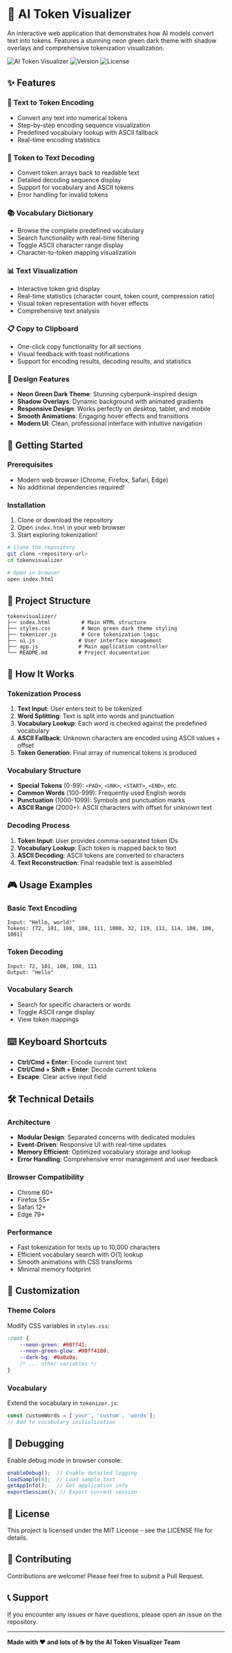 # 🤖 AI Token Visualizer

An interactive web application that demonstrates how AI models convert text into tokens. Features a stunning neon green dark theme with shadow overlays and comprehensive tokenization visualization.

![AI Token Visualizer](https://img.shields.io/badge/Status-Complete-brightgreen)
![Version](https://img.shields.io/badge/Version-1.0.0-blue)
![License](https://img.shields.io/badge/License-MIT-yellow)

## ✨ Features

### 🔄 Text to Token Encoding
- Convert any text into numerical tokens
- Step-by-step encoding sequence visualization
- Predefined vocabulary lookup with ASCII fallback
- Real-time encoding statistics

### 🔄 Token to Text Decoding
- Convert token arrays back to readable text
- Detailed decoding sequence display
- Support for vocabulary and ASCII tokens
- Error handling for invalid tokens

### 📚 Vocabulary Dictionary
- Browse the complete predefined vocabulary
- Search functionality with real-time filtering
- Toggle ASCII character range display
- Character-to-token mapping visualization

### 📊 Text Visualization
- Interactive token grid display
- Real-time statistics (character count, token count, compression ratio)
- Visual token representation with hover effects
- Comprehensive text analysis

### 📋 Copy to Clipboard
- One-click copy functionality for all sections
- Visual feedback with toast notifications
- Support for encoding results, decoding results, and statistics

### 🎨 Design Features
- **Neon Green Dark Theme**: Stunning cyberpunk-inspired design
- **Shadow Overlays**: Dynamic background with animated gradients
- **Responsive Design**: Works perfectly on desktop, tablet, and mobile
- **Smooth Animations**: Engaging hover effects and transitions
- **Modern UI**: Clean, professional interface with intuitive navigation

## 🚀 Getting Started

### Prerequisites
- Modern web browser (Chrome, Firefox, Safari, Edge)
- No additional dependencies required!

### Installation
1. Clone or download the repository
2. Open `index.html` in your web browser
3. Start exploring tokenization!

```bash
# Clone the repository
git clone <repository-url>
cd tokenvisualizer

# Open in browser
open index.html
```

## 📁 Project Structure

```
tokenvisualizer/
├── index.html          # Main HTML structure
├── styles.css          # Neon green dark theme styling
├── tokenizer.js        # Core tokenization logic
├── ui.js              # User interface management
├── app.js             # Main application controller
└── README.md          # Project documentation
```

## 🔧 How It Works

### Tokenization Process
1. **Text Input**: User enters text to be tokenized
2. **Word Splitting**: Text is split into words and punctuation
3. **Vocabulary Lookup**: Each word is checked against the predefined vocabulary
4. **ASCII Fallback**: Unknown characters are encoded using ASCII values + offset
5. **Token Generation**: Final array of numerical tokens is produced

### Vocabulary Structure
- **Special Tokens** (0-99): `<PAD>`, `<UNK>`, `<START>`, `<END>`, etc.
- **Common Words** (100-999): Frequently used English words
- **Punctuation** (1000-1099): Symbols and punctuation marks
- **ASCII Range** (2000+): ASCII characters with offset for unknown text

### Decoding Process
1. **Token Input**: User provides comma-separated token IDs
2. **Vocabulary Lookup**: Each token is mapped back to text
3. **ASCII Decoding**: ASCII tokens are converted to characters
4. **Text Reconstruction**: Final readable text is assembled

## 🎮 Usage Examples

### Basic Text Encoding
```
Input: "Hello, world!"
Tokens: [72, 101, 108, 108, 111, 1000, 32, 119, 111, 114, 108, 100, 1001]
```

### Token Decoding
```
Input: 72, 101, 108, 108, 111
Output: "Hello"
```

### Vocabulary Search
- Search for specific characters or words
- Toggle ASCII range display
- View token mappings

## ⌨️ Keyboard Shortcuts

- **Ctrl/Cmd + Enter**: Encode current text
- **Ctrl/Cmd + Shift + Enter**: Decode current tokens
- **Escape**: Clear active input field

## 🛠️ Technical Details

### Architecture
- **Modular Design**: Separated concerns with dedicated modules
- **Event-Driven**: Responsive UI with real-time updates
- **Memory Efficient**: Optimized vocabulary storage and lookup
- **Error Handling**: Comprehensive error management and user feedback

### Browser Compatibility
- Chrome 60+
- Firefox 55+
- Safari 12+
- Edge 79+

### Performance
- Fast tokenization for texts up to 10,000 characters
- Efficient vocabulary search with O(1) lookup
- Smooth animations with CSS transforms
- Minimal memory footprint

## 🎨 Customization

### Theme Colors
Modify CSS variables in `styles.css`:
```css
:root {
    --neon-green: #00ff41;
    --neon-green-glow: #00ff4180;
    --dark-bg: #0a0a0a;
    /* ... other variables */
}
```

### Vocabulary
Extend the vocabulary in `tokenizer.js`:
```javascript
const customWords = ['your', 'custom', 'words'];
// Add to vocabulary initialization
```

## 🐛 Debugging

Enable debug mode in browser console:
```javascript
enableDebug();  // Enable detailed logging
loadSample(0);  // Load sample text
getAppInfo();   // Get application info
exportSession(); // Export current session
```

## 📝 License

This project is licensed under the MIT License - see the LICENSE file for details.

## 🤝 Contributing

Contributions are welcome! Please feel free to submit a Pull Request.

## 📞 Support

If you encounter any issues or have questions, please open an issue on the repository.

---

**Made with ❤️ and lots of ☕ by the AI Token Visualizer Team**
